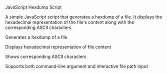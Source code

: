 JavaScript Hexdump Script

A simple JavaScript script that generates a hexdump of a file. It displays the hexadecimal representation of the file's content along with the corresponding ASCII characters.


Generates a hexdump of a file

Displays hexadecimal representation of file content

Shows corresponding ASCII characters

Supports both command-line argument and interactive file path input

